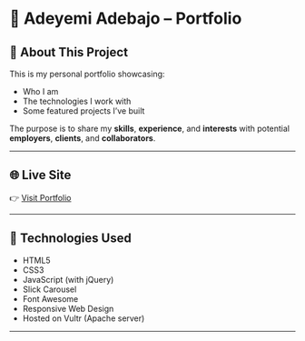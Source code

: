 # 💼 Adeyemi Adebajo – Portfolio



## 📄 About This Project

This is my personal portfolio showcasing:

- Who I am  
- The technologies I work with  
- Some featured projects I’ve built  

The purpose is to share my **skills**, **experience**, and **interests** with potential **employers**, **clients**, and **collaborators**.

---

## 🌐 Live Site

👉 [Visit Portfolio](https://justyemi.com)

---

## 🧰 Technologies Used

- HTML5  
- CSS3  
- JavaScript (with jQuery)  
- Slick Carousel  
- Font Awesome  
- Responsive Web Design  
- Hosted on Vultr (Apache server)

---



